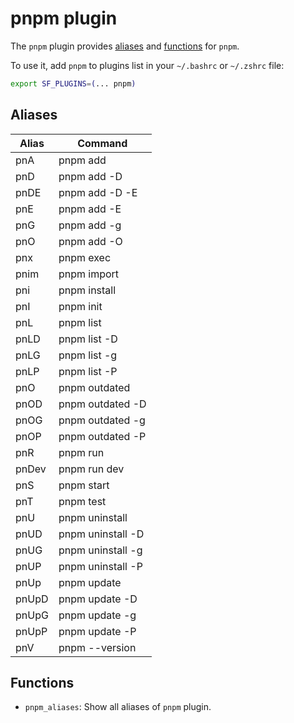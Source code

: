 # pnpm plugin

The `pnpm` plugin provides [aliases](#aliases) and [functions](#functions) for `pnpm`.

To use it, add `pnpm` to plugins list in your `~/.bashrc` or `~/.zshrc` file:

```sh
export SF_PLUGINS=(... pnpm)
```

## Aliases

| Alias | Command           |
| ----- | ----------------- |
| pnA   | pnpm add          |
| pnD   | pnpm add -D       |
| pnDE  | pnpm add -D -E    |
| pnE   | pnpm add -E       |
| pnG   | pnpm add -g       |
| pnO   | pnpm add -O       |
| pnx   | pnpm exec         |
| pnim  | pnpm import       |
| pni   | pnpm install      |
| pnI   | pnpm init         |
| pnL   | pnpm list         |
| pnLD  | pnpm list -D      |
| pnLG  | pnpm list -g      |
| pnLP  | pnpm list -P      |
| pnO   | pnpm outdated     |
| pnOD  | pnpm outdated -D  |
| pnOG  | pnpm outdated -g  |
| pnOP  | pnpm outdated -P  |
| pnR   | pnpm run          |
| pnDev | pnpm run dev      |
| pnS   | pnpm start        |
| pnT   | pnpm test         |
| pnU   | pnpm uninstall    |
| pnUD  | pnpm uninstall -D |
| pnUG  | pnpm uninstall -g |
| pnUP  | pnpm uninstall -P |
| pnUp  | pnpm update       |
| pnUpD | pnpm update -D    |
| pnUpG | pnpm update -g    |
| pnUpP | pnpm update -P    |
| pnV   | pnpm --version    |

## Functions

- `pnpm_aliases`: Show all aliases of `pnpm` plugin.
